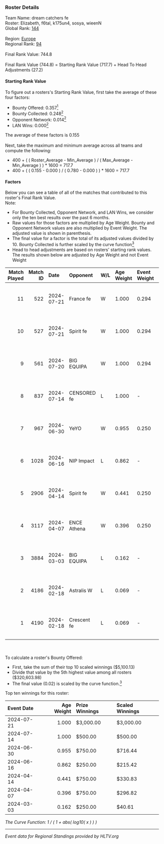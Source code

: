 ### Roster Details<br />
Team Name: dream catchers fe<br />
Roster: Elizabeth, f6tal, k175un4, sosya, wieenN<br />
Global Rank: [144](../standings_global.md)<br />
<br />
Region: [Europe]( ../standings_europe.md)<br />
Regional Rank: [94]( ../standings_europe.md)<br />
<br />
Final Rank Value:  744.8<br />
<br />
Final Rank Value (744.8) = Starting Rank Value (717.7) + Head To Head Adjustments (27.2)<br />

#### Starting Rank Value<br />
To figure out a rosters's Starting Rank Value, first take the average of these four factors:<br />
- Bounty Offered: 0.357[<sup>1</sup>](#table2)
- Bounty Collected: 0.248[<sup>2</sup>](#table1)
- Opponent Network: 0.014[<sup>2</sup>](#table1)
- LAN Wins: 0.000[<sup>2</sup>](#table1)

The average of these factors is 0.155<br />
<br />
Next, take the maximum and minimum average across all teams and compute the following:<br />
- 400 + ( ( Roster_Average - Min_Average ) / ( Max_Average - Min_Average ) ) * 1600 = 717.7
- 400 + ( ( 0.155 - 0.000 ) / ( 0.780 - 0.000 ) ) * 1600 = 717.7


#### Factors<br />
Below you can see a table of all of the matches that contributed to this roster's Final Rank Value.<br />
Note:<br />

- For Bounty Collected, Opponent Network, and LAN Wins, we consider only the ten best results over the past 6 months.
- Raw values for those factors are multiplied by Age Weight. Bounty and Opponent Network values are also multiplied by Event Weight. The adjusted value is shown in parenthesis.
- The final value for a factor is the total of its adjusted values divided by 10. Bounty Collected is further scaled by the curve function[<sup>3</sup>](#curveFunction)
- Head to head adjustments are based on rosters' starting rank values. The results shown below are adjusted by Age Weight and not Event Weight
<span id="table1"></span><br />


| Match Played | Match ID | Date       | Opponent    | W/L | Age Weight | Event Weight | Bounty Collected | Opponent Network | LAN Wins  | H2H Adj. | Roster                                   |
| -: | -: | :- | :- | :- | :- | :- | :- | :- | :- | -: | :- |
|           11 |      522 | 2024-07-21 | France fe   | W   | 1.000      | 0.294        | 0.006 (0.002)    | 0.118 (0.035)    | 0 (0.000) |    13.43 | Elizabeth, f6tal, k175un4, sosya, wieenN |
|           10 |      527 | 2024-07-21 | Spirit fe   | W   | 1.000      | 0.294        | 0.005 (0.001)    | 0.139 (0.041)    | 0 (0.000) |    11.64 | Elizabeth, f6tal, k175un4, sosya, wieenN |
|            9 |      561 | 2024-07-20 | BIG EQUIPA  | W   | 1.000      | 0.294        | 0.017 (0.005)    | 0.146 (0.043)    | 0 (0.000) |    18.12 | Elizabeth, f6tal, k175un4, sosya, wieenN |
|            8 |      837 | 2024-07-14 | CENSORED fe | L   | 1.000      | -            | -                | -                | -         |   -15.96 | Elizabeth, f6tal, k175un4, t4tty, wieenN |
|            7 |      967 | 2024-06-30 | YeYO        | W   | 0.955      | 0.250        | 0.001 (0.000)    | 0.000 (0.000)    | 0 (0.000) |     7.62 | Elizabeth, f6tal, k175un4, sosya, wieenN |
|            6 |     1028 | 2024-06-16 | NIP Impact  | L   | 0.862      | -            | -                | -                | -         |   -13.38 | k175un4, sosya, Stormy, unknxwn, wieenN  |
|            5 |     2906 | 2024-04-14 | Spirit fe   | W   | 0.441      | 0.250        | 0.005 (0.001)    | 0.139 (0.015)    | 0 (0.000) |     5.63 | k175un4, sosya, Stormy, trigusha, wieenN |
|            4 |     3117 | 2024-04-07 | ENCE Athena | W   | 0.396      | 0.250        | 0.002 (0.000)    | 0.034 (0.003)    | 0 (0.000) |     4.85 | k175un4, sosya, Stormy, trigusha, wieenN |
|            3 |     3884 | 2024-03-03 | BIG EQUIPA  | L   | 0.162      | -            | -                | -                | -         |    -2.17 | k175un4, sosya, Stormy, trigusha, wieenN |
|            2 |     4186 | 2024-02-18 | Astralis W  | L   | 0.069      | -            | -                | -                | -         |    -1.38 | k175un4, mikeri, sosya, Stormy, wieenN   |
|            1 |     4190 | 2024-02-18 | Crescent fe | L   | 0.069      | -            | -                | -                | -         |    -1.24 | k175un4, mikeri, sosya, Stormy, wieenN   |

<br />
<span id="table2"></span><br />
To calculate a roster's Bounty Offered:<br />

- First, take the sum of their top 10 scaled winnings ($5,100.13)
- Divide that value by the 5th highest value among all rosters ($320,603.98)
- The final value (0.02) is scaled by the curve function.[<sup>3</sup>](#curveFunction)

Top ten winnings for this roster:<br />

| Event Date | Age Weight | Prize Winnings | Scaled Winnings |
| :- | -: | :- | :- |
| 2024-07-21 |      1.000 | $3,000.00      | $3,000.00       |
| 2024-07-14 |      1.000 | $500.00        | $500.00         |
| 2024-06-30 |      0.955 | $750.00        | $716.44         |
| 2024-06-16 |      0.862 | $250.00        | $215.42         |
| 2024-04-14 |      0.441 | $750.00        | $330.83         |
| 2024-04-07 |      0.396 | $750.00        | $296.82         |
| 2024-03-03 |      0.162 | $250.00        | $40.61          |


<span id="curveFunction"></span>_The Curve Function: 1 / ( 1 + abs( log10( x ) ) )_<br />

---
_Event data for Regional Standings provided by HLTV.org_<br />
